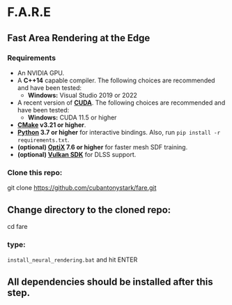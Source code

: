 # F.A.R.E
## Fast Area Rendering at the Edge

### Requirements

- An NVIDIA GPU.
- A __C++14__ capable compiler. The following choices are recommended and have been tested:
  - __Windows:__ Visual Studio 2019 or 2022
- A recent version of __[CUDA](https://developer.nvidia.com/cuda-toolkit)__. The following choices are recommended and have been tested:
  - __Windows:__ CUDA 11.5 or higher
- __[CMake](https://cmake.org/) v3.21 or higher__.
- __[Python](https://www.python.org/) 3.7 or higher__ for interactive bindings. Also, run `pip install -r requirements.txt`.
- __(optional) [OptiX](https://developer.nvidia.com/optix) 7.6 or higher__ for faster mesh SDF training.
- __(optional) [Vulkan SDK](https://vulkan.lunarg.com/)__ for DLSS support.
### Clone this repo:<br>
git clone https://github.com/cubantonystark/fare.git<br>
## Change directory to the cloned repo:
cd fare
### type: 
```install_neural_rendering.bat``` and hit ENTER
## All dependencies should be installed after this step.
